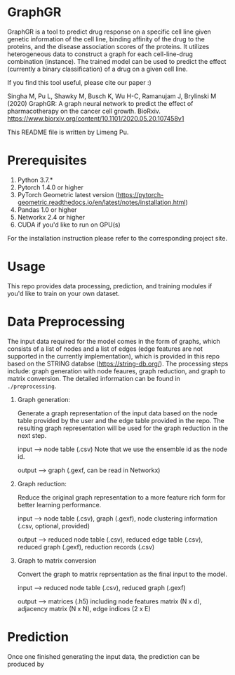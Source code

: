 # GraphGR

GraphGR is a tool to predict drug response on a specific cell line given genetic information of the cell line, binding affinity of the drug to the proteins, and the disease association scores of the proteins. It utilizes heterogeneous data to construct a graph for each cell-line-drug combination (instance). The trained model can be used to predict the effect (currently a binary classification) of a drug on a given cell line.

If you find this tool useful, please cite our paper :)

Singha M, Pu L, Shawky M, Busch K, Wu H-C, Ramanujam J, Brylinski M (2020) GraphGR: A graph neural network to predict the effect of pharmacotherapy on the cancer cell growth. BioRxiv. https://www.biorxiv.org/content/10.1101/2020.05.20.107458v1

This README file is written by Limeng Pu.

# Prerequisites

1. Python 3.7.*
2. Pytorch 1.4.0 or higher
3. PyTorch Geometric latest version (https://pytorch-geometric.readthedocs.io/en/latest/notes/installation.html)
4. Pandas 1.0 or higher
5. Networkx 2.4 or higher
6. CUDA if you'd like to run on GPU(s)

For the installation instruction please refer to the corresponding project site.

# Usage

This repo provides data processing, prediction, and training modules if you'd like to train on your own dataset. 

# Data Preprocessing

The input data required for the model comes in the form of graphs, which consists of a list of nodes and a list of edges (edge features are not supported in the currently implementation), which is provided in this repo based on the STRING databse (https://string-db.org/). The processing steps include: graph generation with node feaures, graph reduction, and graph to matrix conversion. The detailed information can be found in `./preprocessing`.

1. Graph generation: 

    Generate a graph representation of the input data based on the node table provided by the user and the edge table provided in the repo. The resulting graph representation will be used for the graph reduction in the next step.

    input --> node table (.csv) Note that we use the ensemble id as the node id.
    
    output --> graph (.gexf, can be read in Networkx)

2. Graph reduction:

    Reduce the original graph representation to a more feature rich form for better learning performance.

    input --> node table (.csv), graph (.gexf), node clustering information (.csv, optional, provided)

    output --> reduced node table (.csv), reduced edge table (.csv), reduced graph (.gexf), reduction records (.csv)

3. Graph to matrix conversion

    Convert the graph to matrix reprsentation as the final input to the model.

    input --> reduced node table (.csv), reduced graph (.gexf)

    output --> matrices (.h5) including node features matrix (N x d), adjacency matrix (N x N), edge indices (2 x E)

# Prediction

Once one finished generating the input data, the prediction can be produced by 
